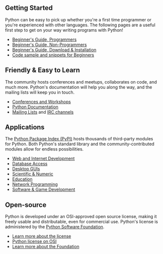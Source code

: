 
## Getting Started
Python can be easy to pick up whether you're a first time programmer or you're experienced with other languages. The following pages are a useful first step to get on your way writing programs with Python!

- [Beginner's Guide, Programmers](https://wiki.python.org/moin/BeginnersGuide/Programmers)
- [Beginner's Guide, Non-Programmers](https://wiki.python.org/moin/BeginnersGuide/NonProgrammers)
- [Beginner's Guide, Download & Installation](https://wiki.python.org/moin/BeginnersGuide/Download)
- [Code sample and snippets for Beginners](https://wiki.python.org/moin/BeginnersGuide/Examples)

## Friendly & Easy to Learn
The community hosts conferences and meetups, collaborates on code, and much more. Python's documentation will help you along the way, and the mailing lists will keep you in touch.

- [Conferences and Workshops](https://www.python.org/community/workshops/)
- [Python Documentation](http://docs.python.org/)
- [Mailing Lists](https://www.python.org/community/lists) and [IRC channels](https://www.python.org/community/irc/)

## Applications
The [Python Package Index (PyPI)](https://pypi.python.org/) hosts thousands of third-party modules for Python. Both Python's standard library and the community-contributed modules allow for endless possibilities.

- [Web and Internet Development](https://www.python.org/about/apps/#web-and-internet-development)
- [Database Access](https://www.python.org/about/apps/#database-access)
- [Desktop GUIs](https://www.python.org/about/apps/#desktop-guis)
- [Scientific & Numeric](https://www.python.org/about/apps/#scientific-and-numeric)
- [Education](https://www.python.org/about/apps/#education)
- [Network Programming](https://www.python.org/about/apps/#network-programming)
- [Software & Game Development](https://www.python.org/about/apps/#software-development)

## Open-source
Python is developed under an OSI-approved open source license, making it freely usable and distributable, even for commercial use. Python's license is administered by the [Python Software Foundation](https://www.python.org/psf).

- [Learn more about the license](https://docs.python.org/license.html)
- [Python license on OSI](https://opensource.org/license/pythonsoftfoundation-php/)
- [Learn more about the Foundation](https://www.python.org/psf-landing/)